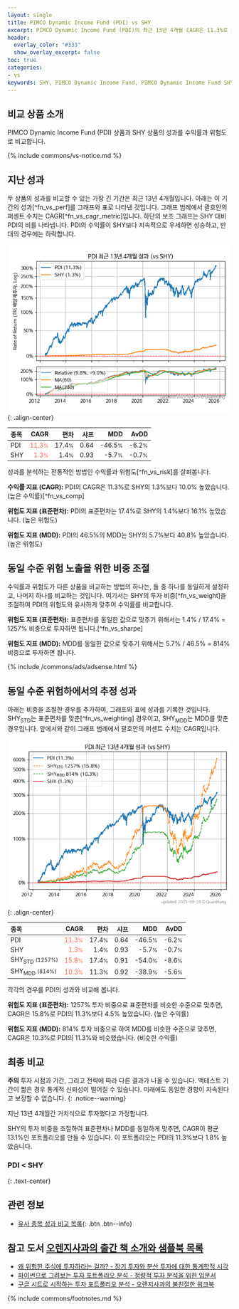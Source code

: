 ```yaml
---
layout: single
title: PIMCO Dynamic Income Fund (PDI) vs SHY
excerpt: PIMCO Dynamic Income Fund (PDI)의 최근 13년 4개월 CAGR은 11.3%로 SHY의 1.3%보다 10.0% 높았습니다.
header:
  overlay_color: "#333"
  show_overlay_excerpt: false
toc: true
categories:
- vs
keywords: SHY, PIMCO Dynamic Income Fund, PIMCO Dynamic Income Fund SHY 비교, PDI, PDI PDI 비교
---
```


## 비교 상품 소개


PIMCO Dynamic Income Fund (PDI) 상품과 SHY 상품의 성과를 수익률과 위험도로 비교합니다.





{% include commons/vs-notice.md %}

## 지난 성과

두 상품의 성과를 비교할 수 있는 가장 긴 기간은 최근 13년 4개월입니다. 아래는 이 기간의 성과[^fn_vs_perf]를 그래프와 표로 나타낸 것입니다.
그래프 범례에서 괄호안의 퍼센트 수치는 CAGR[^fn_vs_cagr_metric]입니다.
하단의 보조 그래프는 SHY 대비 PDI의 비를 나타냅니다.
PDI의 수익률이 SHY보다 지속적으로 우세하면 상승하고, 반대의 경우에는 하락합니다.

![PDI](/vs/images/pdi-vs-shy_dual.png){: .align-center}

| **종목** | **CAGR** | **편차** | **샤프** | **MDD** | **AvDD** |
| :------------ | ------: | -----------: | -------: | ------: | -------: |
| PDI | <span style="color: tomato">11.3<small>%</small></span> | 17.4<small>%</small> | 0.64 | -46.5<small>%</small> | -6.2<small>%</small> |
| SHY | <span style="color: tomato">1.3<small>%</small></span> | 1.4<small>%</small> | 0.93 | -5.7<small>%</small> | -0.7<small>%</small> |

<!-- more -->


성과를 분석하는 전통적인 방법인 수익률과 위험도[^fn_vs_risk]를 살펴봅니다.

**수익률 지표 (CAGR):** PDI의 CAGR은 11.3%로 SHY의 1.3%보다 10.0% 높았습니다. (높은 수익률)[^fn_vs_comp]

**위험도 지표 (표준편차):** PDI의 표준편차는 17.4%로 SHY의 1.4%보다 16.1% 높았습니다. (높은 위험도)

**위험도 지표 (MDD):** PDI의 46.5%의 MDD는 SHY의 5.7%보다 40.8% 높았습니다. (높은 위험도)



## 동일 수준 위험 노출을 위한 비중 조절

수익률과 위험도가 다른 상품을 비교하는 방법의 하나는, 둘 중 하나를 동일하게 설정하고, 나머지 하나를 비교하는 것입니다.
여기서는 SHY의 투자 비중[^fn_vs_weight]을 조절하여 PDI의 위험도와 유사하게 맞추어 수익률를 비교합니다.

**위험도 지표 (표준편차):** 표준편차를 동일한 값으로 맞추기 위해서는 1.4% / 17.4% = 1257% 비중으로 투자하면 됩니다.[^fn_vs_sharpe]

**위험도 지표 (MDD):** MDD를 동일한 값으로 맞추기 위해서는 5.7% / 46.5% = 814% 비중으로 투자하면 됩니다.


{% include /commons/ads/adsense.html %}



## 동일 수준 위험하에서의 추정 성과

아래는 비중을 조절한 경우를 추가하여, 그래프와 표에 성과를 기록한 것입니다.
SHY<sub>STD</sub>는 표준편차를 맞춘[^fn_vs_weighting] 경우이고, SHY<sub>MDD</sub>는 MDD를 맞춘 경우입니다.
앞에서와 같이 그래프 범례에서 괄호안의 퍼센트 수치는 CAGR입니다.


![PIMCO Dynamic Income Fund](/vs/images/pdi-vs-shy.png){: .align-center}



| **종목** | **CAGR** | **편차** | **샤프** | **MDD** | **AvDD** |
| :------------ | ------: | -----------: | -------: | ------: | -------: |
| PDI | <span style="color: tomato">11.3<small>%</small></span> | 17.4<small>%</small> | 0.64 | -46.5<small>%</small> | -6.2<small>%</small> |
| SHY | <span style="color: tomato">1.3<small>%</small></span> | 1.4<small>%</small> | 0.93 | -5.7<small>%</small> | -0.7<small>%</small> |
| SHY<sub>STD</sub> <small>(1257%)</small> | <span style="color: tomato">15.8<small>%</small></span> | 17.4<small>%</small> | 0.91 | -54.0<small>%</small> | -8.6<small>%</small> |
| SHY<sub>MDD</sub> <small>(814%)</small> | <span style="color: tomato">10.3<small>%</small></span> | 11.3<small>%</small> | 0.92 | -38.9<small>%</small> | -5.6<small>%</small> |



각각의 경우를 PDI의 성과와 비교해 봅니다.

**위험도 지표 (표준편차):** 1257% 투자 비중으로 표준편차를 비슷한 수준으로 맞추면, CAGR은 15.8%로 PDI의 11.3%보다 4.5% 높았습니다. (높은 수익률)

**위험도 지표 (MDD):** 814% 투자 비중으로 하여 MDD를 비슷한 수준으로 맞추면, CAGR은 10.3%로 PDI의 11.3%와 비슷했습니다. (비슷한 수익률)




## 최종 비교

**주의** 투자 시점과 기간, 그리고 전략에 따라 다른 결과가 나올 수 있습니다. 백테스트 기간이 짧은 경우 통계적 신뢰성이 떨어질 수 있습니다. 미래에도 동일한 경향이 지속된다고 보장할 수 없습니다.
{: .notice--warning}

지난 13년 4개월간 거치식으로 투자했다고 가정합니다.

SHY의 투자 비중을 조절하여 표준편차나 MDD를 동일하게 맞추면, CAGR이 평균 13.1%인 포트폴리오를 만들 수 있습니다.
이 포트폴리오는 PDI의 11.3%보다 1.8% 높았습니다.

### PDI &lt; SHY
{: .text-center}


## 관련 정보

- [유사 종목 성과 비교 목록](/vs/){: .btn .btn--info}


## 참고 도서 [오렌지사과의 출간 책 소개와 샘플북 목록](https://kongdori.tistory.com/691)

- [왜 위험한 주식에 투자하라는 걸까? - 장기 투자와 분산 투자에 대한 통계학적 시각](https://kongdori.tistory.com/421)
- [파이썬으로 그려보는 투자 포트폴리오 분석  - 정량적 투자 분석을 위한 입문서](https://kongdori.tistory.com/643)
- [구글 시트로 시작하는 투자 포트폴리오 분석 - 오렌지사과의 불친절한 워크북](https://kongdori.tistory.com/449)

{% include commons/footnotes.md %}